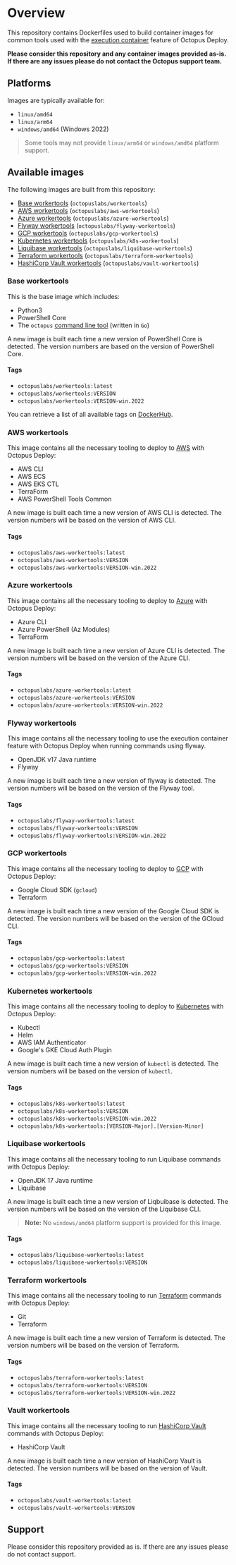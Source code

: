 # Overview

This repository contains Dockerfiles used to build container images for common tools used with the [execution container](https://octopus.com/docs/projects/steps/execution-containers-for-workers) feature of Octopus Deploy.

**Please consider this repository and any container images provided as-is. If there are any issues please do not contact the Octopus support team.**

## Platforms

Images are typically available for:

- `linux/amd64`
- `linux/arm64` 
- `windows/amd64` (Windows 2022)

> Some tools may not provide `linux/arm64` or `windows/amd64` platform support.

## Available images

The following images are built from this repository:

- [Base workertools](#base-workertools) (`octopuslabs/workertools`)
- [AWS workertools](#aws-workertools) (`octopuslabs/aws-workertools`)
- [Azure workertools](#azure-workertools) (`octopuslabs/azure-workertools`)
- [Flyway workertools](#flyway-workertools) (`octopuslabs/flyway-workertools`)
- [GCP workertools](#gcp-workertools) (`octopuslabs/gcp-workertools`)
- [Kubernetes workertools](#kubernetes-workertools) (`octopuslabs/k8s-workertools`)
- [Liquibase workertools](#liquibase-workertools) (`octopuslabs/liquibase-workertools`)
- [Terraform workertools](#terraform-workertools) (`octopuslabs/terraform-workertools`)
- [HashiCorp Vault workertools](#vault-workertools) (`octopuslabs/vault-workertools`)

### Base workertools

This is the base image which includes:

- Python3
- PowerShell Core
- The `octopus` [command line tool](https://github.com/OctopusDeploy/cli/blob/main/README.md) (written in `Go`)

A new image is built each time a new version of PowerShell Core is detected. The version numbers are based on the version of PowerShell Core.

#### Tags

- `octopuslabs/workertools:latest`
- `octopuslabs/workertools:VERSION`
- `octopuslabs/workertools:VERSION-win.2022`

You can retrieve a list of all available tags on [DockerHub](https://hub.docker.com/repository/docker/octopuslabs/workertools/tags).

### AWS workertools

This image contains all the necessary tooling to deploy to [AWS](https://aws.amazon.com/) with Octopus Deploy:

- AWS CLI
- AWS ECS
- AWS EKS CTL
- TerraForm
- AWS PowerShell Tools Common

A new image is built each time a new version of AWS CLI is detected. The version numbers will be based on the version of AWS CLI.

#### Tags

- `octopuslabs/aws-workertools:latest`
- `octopuslabs/aws-workertools:VERSION`
- `octopuslabs/aws-workertools:VERSION-win.2022`

### Azure workertools

This image contains all the necessary tooling to deploy to [Azure](https://azure.com/) with Octopus Deploy:

- Azure CLI
- Azure PowerShell (Az Modules)
- TerraForm

A new image is built each time a new version of Azure CLI is detected. The version numbers will be based on the version of the Azure CLI.

#### Tags

- `octopuslabs/azure-workertools:latest`
- `octopuslabs/azure-workertools:VERSION`
- `octopuslabs/azure-workertools:VERSION-win.2022`

### Flyway workertools

This image contains all the necessary tooling to use the execution container feature with Octopus Deploy when running commands using flyway. 

- OpenJDK v17 Java runtime
- Flyway

A new image is built each time a new version of flyway is detected. The version numbers will be based on the version of the Flyway tool.

#### Tags

- `octopuslabs/flyway-workertools:latest`
- `octopuslabs/flyway-workertools:VERSION`
- `octopuslabs/flyway-workertools:VERSION-win.2022`

### GCP workertools

This image contains all the necessary tooling to deploy to [GCP](https://cloud.google.com/) with Octopus Deploy:

- Google Cloud SDK (`gcloud`)
- Terraform

A new image is built each time a new version of the Google Cloud SDK is detected. The version numbers will be based on the version of the GCloud CLI.

#### Tags

- `octopuslabs/gcp-workertools:latest`
- `octopuslabs/gcp-workertools:VERSION`
- `octopuslabs/gcp-workertools:VERSION-win.2022`

### Kubernetes workertools

This image contains all the necessary tooling to deploy to [Kubernetes](https://kubernetes.io/) with Octopus Deploy:

- Kubectl
- Helm
- AWS IAM Authenticator
- Google's GKE Cloud Auth Plugin

A new image is built each time a new version of `kubectl` is detected. The version numbers will be based on the version of `kubectl`.

#### Tags

- `octopuslabs/k8s-workertools:latest`
- `octopuslabs/k8s-workertools:VERSION`
- `octopuslabs/k8s-workertools:VERSION-win.2022`
- `octopuslabs/k8s-workertools:[VERSION-Major].[Version-Minor]`

### Liquibase workertools

This image contains all the necessary tooling to run Liquibase commands with Octopus Deploy:

- OpenJDK 17 Java runtime
- Liquibase

A new image is built each time a new version of Liqbuibase is detected. The version numbers will be based on the version of the Liquibase CLI.

> **Note:** No `windows/amd64` platform support is provided for this image.

#### Tags

- `octopuslabs/liquibase-workertools:latest`
- `octopuslabs/liquibase-workertools:VERSION`

### Terraform workertools

This image contains all the necessary tooling to run [Terraform](https://terraform.io/) commands with Octopus Deploy:

- Git
- Terraform

A new image is built each time a new version of Terraform is detected. The version numbers will be based on the version of Terraform.

#### Tags

- `octopuslabs/terraform-workertools:latest`
- `octopuslabs/terraform-workertools:VERSION`
- `octopuslabs/terraform-workertools:VERSION-win.2022`

### Vault workertools

This image contains all the necessary tooling to run [HashiCorp Vault](https://www.vaultproject.io/) commands with Octopus Deploy:

- HashiCorp Vault

A new image is built each time a new version of HashiCorp Vault is detected. The version numbers will be based on the version of Vault.

#### Tags

- `octopuslabs/vault-workertools:latest`
- `octopuslabs/vault-workertools:VERSION`

## Support

Please consider this repository provided as is.  If there are any issues please do not contact support.
